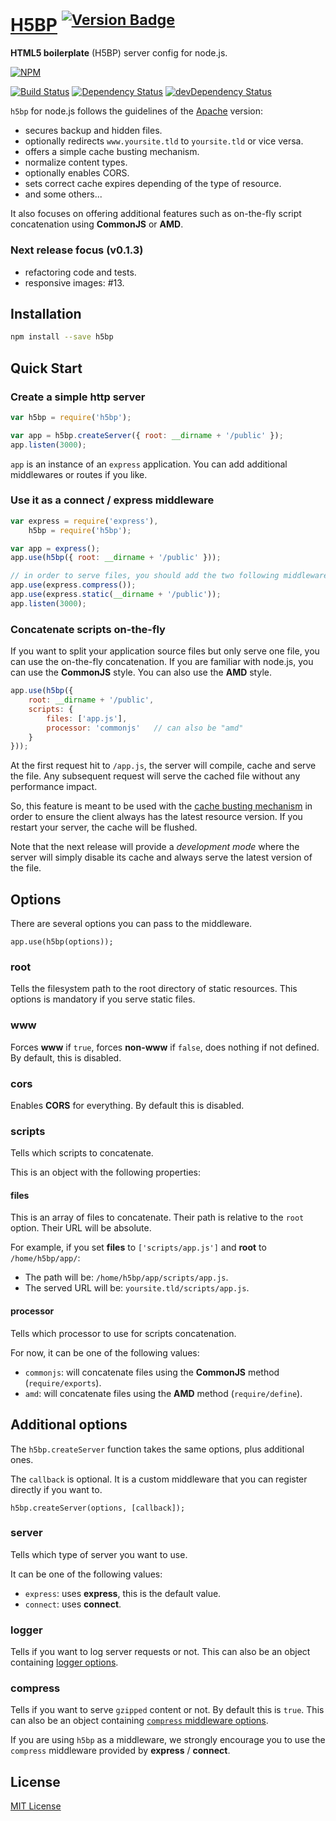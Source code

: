 # [H5BP](http://h5bp.github.com) <sup>[![Version Badge](http://vb.teelaun.ch/h5bp/server-configs-node.svg#0.0.7)](https://npmjs.org/package/h5bp)</sup>

**HTML5 boilerplate** (H5BP) server config for node.js.

[![NPM](https://nodei.co/npm/h5bp.png)](https://nodei.co/npm/h5bp/)

[![Build Status](https://secure.travis-ci.org/h5bp/server-configs-node.png)](http://travis-ci.org/h5bp/server-configs-node)
[![Dependency Status](https://david-dm.org/h5bp/server-configs-node.png?theme=shields.io)](https://david-dm.org/h5bp/server-configs-node)
[![devDependency Status](https://david-dm.org/h5bp/server-configs-node/dev-status.png?theme=shields.io)](https://david-dm.org/h5bp/server-configs-node#info=devDependencies)

`h5bp` for node.js follows the guidelines of the [Apache] version:
 - secures backup and hidden files.
 - optionally redirects `www.yoursite.tld` to `yoursite.tld` or vice versa.
 - offers a simple cache busting mechanism.
 - normalize content types.
 - optionally enables CORS.
 - sets correct cache expires depending of the type of resource.
 - and some others...

It also focuses on offering additional features such as on-the-fly script concatenation using **CommonJS** or **AMD**.

[Apache]: https://github.com/h5bp/server-configs-apache

### Next release focus (v0.1.3)

 - refactoring code and tests.
 - responsive images: #13.

## Installation

```bash
npm install --save h5bp
```

## Quick Start

### Create a simple http server

```javascript
var h5bp = require('h5bp');

var app = h5bp.createServer({ root: __dirname + '/public' });
app.listen(3000);
```

`app` is an instance of an `express` application. You can add additional middlewares or routes if you like.

### Use it as a connect / express middleware

```javascript
var express = require('express'),
    h5bp = require('h5bp');

var app = express();
app.use(h5bp({ root: __dirname + '/public' }));

// in order to serve files, you should add the two following middlewares
app.use(express.compress());
app.use(express.static(__dirname + '/public'));
app.listen(3000);
```

### Concatenate scripts on-the-fly

If you want to split your application source files but only serve one file, you can use the on-the-fly concatenation.
If you are familiar with node.js, you can use the **CommonJS** style. You can also use the **AMD** style.

```javascript
app.use(h5bp({
    root: __dirname + '/public',
    scripts: {
        files: ['app.js'],
        processor: 'commonjs'   // can also be "amd"
    }
}));
```

At the first request hit to `/app.js`, the server will compile, cache and serve the file. Any subsequent request will
serve the cached file without any performance impact.

So, this feature is meant to be used with the [cache busting mechanism] in order to ensure the client always has the
latest resource version. If you restart your server, the cache will be flushed.

Note that the next release will provide a *development mode* where the server will simply disable its cache and
always serve the latest version of the file.

[cache busting mechanism]: https://github.com/h5bp/server-configs/tree/master/apache#cache-busting

## Options

There are several options you can pass to the middleware.

`app.use(h5bp(options));`

### root

Tells the filesystem path to the root directory of static resources. This options is mandatory if you serve static files.

### www

Forces **www** if `true`, forces **non-www** if `false`, does nothing if not defined. By default, this is disabled.

### cors

Enables **CORS** for everything. By default this is disabled.

### scripts

Tells which scripts to concatenate.

This is an object with the following properties:

#### files

This is an array of files to concatenate. Their path is relative to the `root` option. Their URL will be absolute.

For example, if you set **files** to `['scripts/app.js']` and **root** to `/home/h5bp/app/`:
 - The path will be: `/home/h5bp/app/scripts/app.js`.
 - The served URL will be: `yoursite.tld/scripts/app.js`.

#### processor

Tells which processor to use for scripts concatenation.

For now, it can be one of the following values:
 - `commonjs`: will concatenate files using the **CommonJS** method (`require/exports`).
 - `amd`: will concatenate files using the **AMD** method (`require/define`).

## Additional options

The `h5bp.createServer` function takes the same options, plus additional ones.

The `callback` is optional. It is a custom middleware that you can register directly if you want to.

`h5bp.createServer(options, [callback]);`

### server

Tells which type of server you want to use.

It can be one of the following values:
 - `express`: uses **express**, this is the default value.
 - `connect`: uses **connect**.

### logger

Tells if you want to log server requests or not. This can also be an object containing [logger options].

[logger options]: http://www.senchalabs.org/connect/middleware-logger.html

### compress

Tells if you want to serve `gzipped` content or not. By default this is `true`.
This can also be an object containing [`compress` middleware options](http://www.senchalabs.org/connect/compress.html).

If you are using `h5bp` as a middleware, we strongly encourage you to use the `compress` middleware provided by
**express** / **connect**.

## License

[MIT License](LICENSE.md)
